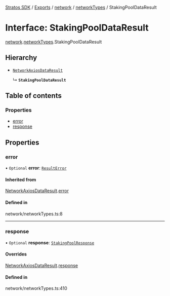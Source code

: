 [Stratos SDK](../README.md) / [Exports](../modules.md) / [network](../modules/network.md) / [networkTypes](../modules/network.networkTypes.md) / StakingPoolDataResult

# Interface: StakingPoolDataResult

[network](../modules/network.md).[networkTypes](../modules/network.networkTypes.md).StakingPoolDataResult

## Hierarchy

- [`NetworkAxiosDataResult`](network.networkTypes.NetworkAxiosDataResult.md)

  ↳ **`StakingPoolDataResult`**

## Table of contents

### Properties

- [error](network.networkTypes.StakingPoolDataResult.md#error)
- [response](network.networkTypes.StakingPoolDataResult.md#response)

## Properties

### error

• `Optional` **error**: [`ResultError`](network.networkTypes.ResultError.md)

#### Inherited from

[NetworkAxiosDataResult](network.networkTypes.NetworkAxiosDataResult.md).[error](network.networkTypes.NetworkAxiosDataResult.md#error)

#### Defined in

network/networkTypes.ts:8

___

### response

• `Optional` **response**: [`StakingPoolResponse`](network.networkTypes.StakingPoolResponse.md)

#### Overrides

[NetworkAxiosDataResult](network.networkTypes.NetworkAxiosDataResult.md).[response](network.networkTypes.NetworkAxiosDataResult.md#response)

#### Defined in

network/networkTypes.ts:410
